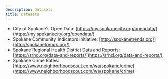 ```yaml
---
description: datasets
title: Datasets
---
```


* City of Spokane's Open Data: [https://my.spokanecity.org/opendata/](https://my.spokanecity.org/opendata/)
* Spokane Community Indicators Initiative: [http://spokanetrends.org/](http://spokanetrends.org/)
* Spokane Regional Health District Data and Reports: [https://srhd.org/data-and-reports/](https://srhd.org/data-and-reports/)
* Spokane Crime Rates: [https://www.neighborhoodscout.com/wa/spokane/crime](https://www.neighborhoodscout.com/wa/spokane/crime)